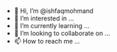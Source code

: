 - 👋 Hi, I’m @ishfaqmohmand
- 👀 I’m interested in ...
- 🌱 I’m currently learning ...
- 💞️ I’m looking to collaborate on ...
- 📫 How to reach me ...

<!---
ishfaqmohmand/ishfaqmohmand is a ✨ special ✨ repository because its `README.md` (this file) appears on your GitHub profile.
You can click the Preview link to take a look at your changes.
--->
